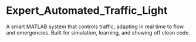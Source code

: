 # Expert_Automated_Traffic_Light
A smart MATLAB system that controls traffic, adapting in real time to flow and emergencies. Built for simulation, learning, and showing off clean code.
